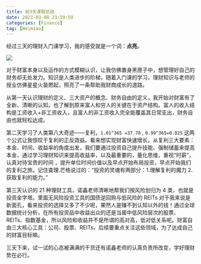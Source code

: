 ```yaml
---
title: 前3天课程总结
date: 2021-03-08 23:59:59
categories: [Finance]
tag: [Weimiao]
---
```


经过三天的理财入门课学习，我的感受就是一个词：**点亮**。

![](https://gitee.com/bruceeewong/image-bed/raw/master/2022-2-26/1645879963950-image.png)

对于财富本身以及运作的方式模糊认识，让我仿佛置身黑匣子中，想管理好自己的财务却无处发力。知识是人类进步的阶梯，随着入门课的学习，理财知识与老师的授业仿佛星星火苗燃起，照亮了一条帮助我财商成长的道路。

从第一天认识理财的定义、三大资产的概念、财务自由的定义，我开始对财富有了全新、清晰的认知。也了解到原来富人和穷人的关键在于资产结构。富人的收入结构是工资收入+非工资收入，且富人的非工资收入完全能覆盖其日常支出，财务自由也就轻松达成。

第二天学习了人类第八大奇迹——复利，`1.01^365 =37.78` , `0.99^365=0.025` 这两个公式让我惊叹于复利的正反效益。看来想实现财富快速增长，从复利三大要素：本金、时间、收益率的角度出发，我们要通过投资自己提升技能、强制储蓄来提高本金，通过学习理财知识来提高收益率，以及最重要的，量化思维，重视“时薪”，认真对待宝贵的时间 ，提升单位时间价值以及早点开始布局投资，早点开始我们的复利之旅。记住查理.芒格说过的：“投资的灵魂有两部分：1.理解复利的魔力 2.获取复利的能力。”

第三天认识的 21 种理财工具，诺鑫老师清晰地帮我们按风险划归为 4 类，也就是投资金字塔。里面无风险投资工具的国债逆回购与低风险的 REITs 对于我来说是新面孔，看来投资的选择又多了不少呢，果然人是赚不到认知以外的钱！通过全球数据统计分析，在所有投资品中收益出众的还是当属中低风险层次的股票、REITs、指数基金，所以风险和收益并不是所谓的高对高，低对低关系呢。财富自由三大核心工具：公司、股票、REITs，后续要重点关注这些领域，为了达成自己的财富目标嘛。

三天下来，试一试的心态被满满的干货还有诺鑫老师的认真负责所改变，学好理财势在必行。
